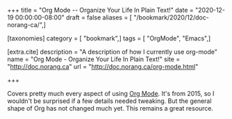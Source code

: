 +++
title = "Org Mode -- Organize Your Life In Plain Text!"
date = "2020-12-19 00:00:00-08:00"
draft = false
aliases = [ "/bookmark/2020/12/doc-norang-ca/",]

[taxonomies]
category = [ "bookmark",]
tags = [ "OrgMode", "Emacs",]

[extra.cite]
description = "A description of how I currently use org-mode"
name = "Org Mode - Organize Your Life In Plain Text!"
site = "http://doc.norang.ca"
url = "http://doc.norang.ca/org-mode.html"

+++

[Org Mode]: https://orgmode.org/

Covers pretty much every aspect of using [Org Mode][].
It's from 2015, so I wouldn't be surprised if a few details needed tweaking.
But the general shape of Org has not changed much yet.
This remains a great resource.